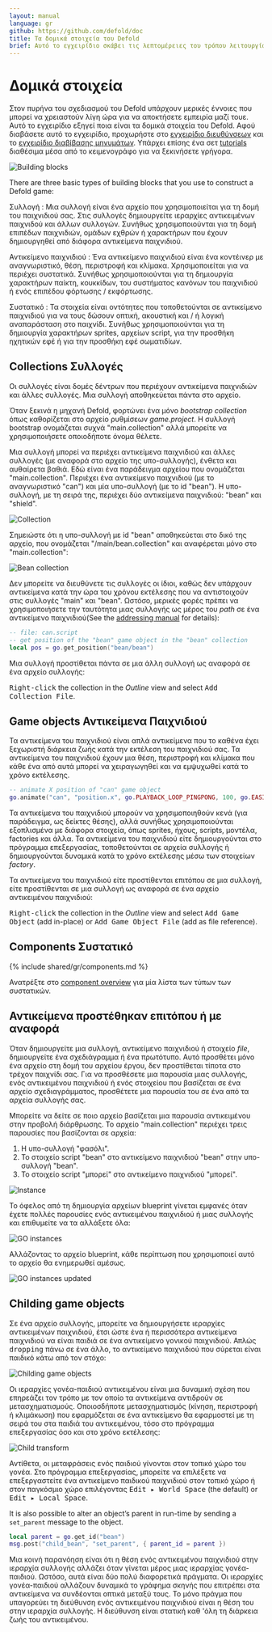 ```yaml
---
layout: manual
language: gr
github: https://github.com/defold/doc
title: Τα δομικά στοιχεία του Defold
brief: Αυτό το εγχειρίδιο σκάβει τις λεπτομέρειες του τρόπου λειτουργίας των αντικειμένων, των συστατικών και των συλλογών του παιχνιδιού.
---
```


#  Δομικά στοιχεία

Στον πυρήνα του σχεδιασμού του Defold υπάρχουν μερικές έννοιες που μπορεί να χρειαστούν λίγη ώρα για να αποκτήσετε εμπειρία μαζί τουε. Αυτό το εγχειρίδιο εξηγεί ποια είναι τα δομικά στοιχεία του Defold. Αφού διαβάσετε αυτό το εγχειρίδιο, προχωρήστε στο [εγχειρίδιο διευθύνσεων](/gr/manuals/addressing) και το [εγχειρίδιο διαβίβασης μηνυμάτων](/manuals/message-passing). Υπάρχει επίσης ένα σετ [tutorials](/tutorials/getting-started) διαθέσιμα μέσα από το κειμενογράφο για να ξεκινήσετε γρήγορα.

![Building blocks](/manuals/images/building_blocks/building_blocks.png)

There are three basic types of building blocks that you use to construct a Defold game:

Συλλογή
: Μια συλλογή είναι ένα αρχείο που χρησιμοποιείται για τη δομή του παιχνιδιού σας. Στις συλλογές δημιουργείτε ιεραρχίες αντικειμένων παιχνιδού και άλλων συλλογών. Συνήθως χρησιμοποιούνται για τη δομή επιπέδων παιχνιδιών, ομάδων εχθρών ή χαρακτήρων που έχουν δημιουργηθεί από διάφορα αντικείμενα παιχνιδιού.

Αντικείμενο παιχνιδιού
: Ένα αντικείμενο παιχνιδιού είναι ένα κοντέινερ με αναγνωριστικό, θέση, περιστροφή και κλίμακα. Χρησιμοποιείται για να περιέχει συστατικά. Συνήθως χρησιμοποιούνται για τη δημιουργία χαρακτήρων παίκτη, κουκκίδων, του συστήματος κανόνων του παιχνιδιού ή ενός επιπέδου φόρτωσης / εκφόρτωσης.

Συστατικό
: Τα στοιχεία είναι οντότητες που τοποθετούνται σε αντικείμενο παιχνιδιού για να τους δώσουν οπτική, ακουστική και / ή λογική αναπαράσταση στο παιχνίδι. Συνήθως χρησιμοποιούνται για τη δημιουργία χαρακτήρων sprites, αρχείων script, για την προσθήκη ηχητικών εφέ ή για την προσθήκη εφέ σωματιδίων.

## Collections Συλλογές

Οι συλλογές είναι δομές δέντρων που περιέχουν αντικείμενα παιχνιδιών και άλλες συλλογές. Μια συλλογή αποθηκεύεται πάντα στο αρχείο.

Όταν ξεκινά η μηχανή Defold, φορτώνει ένα μόνο _bootstrap collection_ όπως καθορίζεται στο αρχείο ρυθμίσεων *game.project*. Η συλλογή bootstrap ονομάζεται συχνά "main.collection" αλλά μπορείτε να χρησιμοποιήσετε οποιοδήποτε όνομα θέλετε.

Μια συλλογή μπορεί να περιέχει αντικείμενα παιχνιδιού και άλλες συλλογές (με αναφορά στο αρχείο της υπο-συλλογής), ένθετα και αυθαίρετα βαθιά. Εδώ είναι ένα παράδειγμα αρχείου που ονομάζεται "main.collection". Περιέχει ένα αντικείμενο παιχνιδιού (με το αναγνωριστικό "can") και μία υπο-συλλογή (με το id "bean"). Η υπο-συλλογή, με τη σειρά της, περιέχει δύο αντικείμενα παιχνιδιού: "bean" και "shield".

![Collection](/manuals/images/building_blocks/collection.png)

Σημειώστε ότι η υπο-συλλογή με id "bean" αποθηκεύεται στο δικό της αρχείο, που ονομάζεται "/main/bean.collection" και αναφέρεται μόνο στο "main.collection":

![Bean collection](/manuals/images/building_blocks/bean_collection.png)

Δεν μπορείτε να διευθύνετε τις συλλογές οι ίδιοι, καθώς δεν υπάρχουν αντικείμενα κατά την ώρα του χρόνου εκτέλεσης που να αντιστοιχούν στις συλλογές "main" και "bean". Ωστόσο, μερικές φορές πρέπει να χρησιμοποιήσετε την ταυτότητα μιας συλλογής ως μέρος του _path_ σε ένα αντικείμενο παιχνιδιού(See the [addressing manual](/gr/manuals/addressing) for details):

```lua
-- file: can.script
-- get position of the "bean" game object in the "bean" collection
local pos = go.get_position("bean/bean")
```

Μια συλλογή προστίθεται πάντα σε μια άλλη συλλογή ως αναφορά σε ένα αρχείο συλλογής:

<kbd>Right-click</kbd> the collection in the *Outline* view and select <kbd>Add Collection File</kbd>.

## Game objects Αντικείμενα Παιχνιδιού

Τα αντικείμενα του παιχνιδιού είναι απλά αντικείμενα που το καθένα έχει ξεχωριστή διάρκεια ζωής κατά την εκτέλεση του παιχνιδιού σας. Τα αντικείμενα του παιχνιδιού έχουν μια θέση, περιστροφή και κλίμακα που κάθε ένα από αυτά μπορεί να χειραγωγηθεί και να εμψυχωθεί κατά το χρόνο εκτέλεσης.

```lua
-- animate X position of "can" game object
go.animate("can", "position.x", go.PLAYBACK_LOOP_PINGPONG, 100, go.EASING_LINEAR, 1.0)
```

Τα αντικείμενα του παιχνιδιού μπορούν να χρησιμοποιηθούν κενά (για παράδειγμα, ως δείκτες θέσης), αλλά συνήθως χρησιμοποιούνται εξοπλισμένα με διάφορα στοιχεία, όπως sprites, ήχους, scripts, μοντέλα, factories και άλλα. Τα αντικείμενα του παιχνιδιού είτε δημιουργούνται στο πρόγραμμα επεξεργασίας, τοποθετούνται σε αρχεία συλλογής ή δημιουργούνται δυναμικά κατά το χρόνο εκτέλεσης μέσω των στοιχείων _factory_.

Τα αντικείμενα του παιχνιδιού είτε προστίθενται επιτόπου σε μια συλλογή, είτε προστίθενται σε μια συλλογή ως αναφορά σε ένα αρχείο αντικειμένου παιχνιδιού:

<kbd>Right-click</kbd> the collection in the *Outline* view and select <kbd>Add Game Object</kbd> (add in-place) or <kbd>Add Game Object File</kbd> (add as file reference).


## Components Συστατικό
{% include shared/gr/components.md %}

Ανατρέξτε στο [component overview](/manuals/components/) για μία λίστα των τύπων των συστατικών.

## Αντικείμενα προστέθηκαν επιτόπου ή με αναφορά

Όταν δημιουργείτε μια συλλογή, αντικείμενο παιχνιδιού ή στοιχείο _file_, δημιουργείτε ένα σχεδιάγραμμα ή ένα πρωτότυπο. Αυτό προσθέτει μόνο ένα αρχείο στη δομή του αρχείου έργου, δεν προστίθεται τίποτα στο τρέχον παιχνίδι σας. Για να προσθέσετε μια παρουσία μιας συλλογής, ενός αντικειμένου παιχνιδιού ή ενός στοιχείου που βασίζεται σε ένα αρχείο σχεδιαγράμματος, προσθέτετε μια παρουσία του σε ένα από τα αρχεία συλλογής σας.

Μπορείτε να δείτε σε ποιο αρχείο βασίζεται μια παρουσία αντικειμένου στην προβολή διάρθρωσης. Το αρχείο "main.collection" περιέχει τρεις παρουσίες που βασίζονται σε αρχεία:

1. Η υπο-συλλογή "φασόλι".
2. Το στοιχείο script "bean" στο αντικείμενο παιχνιδιού "bean" στην υπο-συλλογή "bean".
3. Το στοιχείο script "μπορεί" στο αντικείμενο παιχνιδιού "μπορεί".

![Instance](/manuals/images/building_blocks/instance.png)

Το όφελος από τη δημιουργία αρχείων blueprint γίνεται εμφανές όταν έχετε πολλές παρουσίες ενός αντικειμένου παιχνιδιού ή μιας συλλογής και επιθυμείτε να τα αλλάξετε όλα:

![GO instances](/manuals/images/building_blocks/go_instance.png)

Αλλάζοντας το αρχείο blueprint, κάθε περίπτωση που χρησιμοποιεί αυτό το αρχείο θα ενημερωθεί αμέσως.

![GO instances updated](/manuals/images/building_blocks/go_instance2.png)

## Childing game objects

Σε ένα αρχείο συλλογής, μπορείτε να δημιουργήσετε ιεραρχίες αντικειμένων παιχνιδιού, έτσι ώστε ένα ή περισσότερα αντικείμενα παιχνιδιού να είναι παιδιά σε ένα αντικείμενο γονικού παιχνιδιού. Απλώς <kbd>dropping</kbd> πάνω σε ένα άλλο, το αντικείμενο παιχνιδιού που σύρεται είναι παιδικό κάτω από τον στόχο:

![Childing game objects](/manuals/images/building_blocks/childing.png)

Οι ιεραρχίες γονέα-παιδιού αντικειμένου είναι μια δυναμική σχέση που επηρεάζει τον τρόπο με τον οποίο τα αντικείμενα αντιδρούν σε μετασχηματισμούς. Οποιοσδήποτε μετασχηματισμός (κίνηση, περιστροφή ή κλιμάκωση) που εφαρμόζεται σε ένα αντικείμενο θα εφαρμοστεί με τη σειρά του στα παιδιά του αντικειμένου, τόσο στο πρόγραμμα επεξεργασίας όσο και στο χρόνο εκτέλεσης:

![Child transform](/manuals/images/building_blocks/child_transform.png)

Αντίθετα, οι μεταφράσεις ενός παιδιού γίνονται στον τοπικό χώρο του γονέα. Στο πρόγραμμα επεξεργασίας, μπορείτε να επιλέξετε να επεξεργαστείτε ένα αντικείμενο παιδικού παιχνιδιού στον τοπικό χώρο ή στον παγκόσμιο χώρο επιλέγοντας <kbd>Edit ▸ World Space</kbd> (the default) or <kbd>Edit ▸ Local Space</kbd>.

It is also possible to alter an object’s parent in run-time by sending a `set_parent` message to the object.

```lua
local parent = go.get_id("bean")
msg.post("child_bean", "set_parent", { parent_id = parent })
```

Μια κοινή παρανόηση είναι ότι η θέση ενός αντικειμένου παιχνιδιού στην ιεραρχία συλλογής αλλάζει όταν γίνεται μέρος μιας ιεραρχίας γονέα-παιδιού. Ωστόσο, αυτά είναι δύο πολύ διαφορετικά πράγματα. Οι ιεραρχίες γονέα-παιδιού αλλάζουν δυναμικά το γράφημα σκηνής που επιτρέπει στα αντικείμενα να συνδέονται οπτικά μεταξύ τους. Το μόνο πράγμα που υπαγορεύει τη διεύθυνση ενός αντικειμένου παιχνιδιού είναι η θέση του στην ιεραρχία συλλογής. Η διεύθυνση είναι στατική καθ 'όλη τη διάρκεια ζωής του αντικειμένου.
